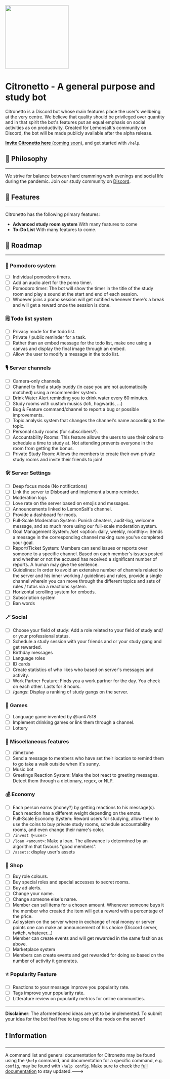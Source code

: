 <img src="https://media.discordapp.net/attachments/812014361752895529/931258758082998324/Opera_senza_titolo_80.png" data-canonical-src="https://gyazo.com/eb5c5741b6a9a16c692170a41a49c858.png" width="200" height="200" />

# Citronetto - A general purpose and study bot
Citronetto is a Discord bot whose main features place the user's wellbeing at the very centre. We believe that quality should be privileged over quantity and in that spirit the bot's features put an equal emphasis on social activities as on productivity. Created for Lemonsalt's community on Discord, the bot will be made publicly available after the alpha release.

[**Invite Citronetto here** (coming soon)](https://www.lemonsalt.studio/), and get started with `/help`.

## 💭 Philosophy
------------
We strive for balance between hard cramming work evenings and social life during the pandemic. 
Join our study community on [Discord](https://discord.gg/XFv6cYQQfv). 


## 📙 Features
------------
Citronetto has the following primary features:
- **Advanced study room system**
With many features to come  
- **To-Do List**
With many features to come.

## 🎯 Roadmap
------------
### 🍅 Pomodoro system 
- [ ] Individual pomodoro timers.
- [ ] Add an audio alert for the pomo timer.
- [ ] Pomodoro timer: The bot will show the timer in the title of the study room and play a sound at the start and end of each session.
- [ ] Whoever joins a pomo session will get notified whenever there's a break and will get a reward once the session is done.
### 🗒 Todo list system
- [ ] Privacy mode for the todo list.
- [ ] Private / public reminder for a task.
- [ ] Rather than an embed message for the todo list, make one using a canvas and display the final image through an embed.
- [ ] Allow the user to modify a message in the todo list.
### 🎙 Server channels
- [ ] Camera-only channels.
- [ ] Channel to find a study buddy (in case you are not automatically matched) using a recommender system.
- [ ] Drink Water Alert reminding you to drink water every 60 minutes.
- [ ] Study rooms with custom musics (lofi, hogwards, ...)
- [ ] Bug & Feature command/channel to report a bug or possible improvements.
- [ ] Topic analysis system that changes the channel's name according to the topic.
- [ ] Personal study rooms (for subscribers?).
- [ ] Accountability Rooms: This feature allows the users to use their coins to schedule a time to study at. Not attending prevents everyone in the room from getting the bonus.
- [ ] Private Study Room: Allows the members to create their own private study rooms and invite their friends to join!
### 🛠 Server Settings
- [ ] Deep focus mode (No notifications)
- [ ] Link the server to Disboard and implement a bump reminder.
- [ ] Moderation logs
- [ ] Love rate on the server based on emojis and messages.
- [ ] Announcements linked to LemonSalt's channel.
- [ ] Provide a dashboard for mods.
- [ ] Full-Scale Moderation System: Punish cheaters, audit-log, welcome message, and so much more using our full-scale moderation system.
- [ ] Goal Management System: /set <my goal> <option: daily, weekly, monthly>: Sends a message in the corresponding channel making sure you've completed your goal.
- [ ] Report/Ticket System: Members can send issues or reports over someone to a specific channel. Based on each member's issues posted and whether or not the accused has received a significant number of reports. A human may give the sentence.
- [ ] Guidelines: In order to avoid an extensive number of channels related to the server and his inner working / guidelines and rules, provide a single channel wherein you can move through the different topics and sets of rules / tutos via a reactions system.
- [ ] Horizontal scrolling system for embeds.
- [ ] Subscription system
- [ ] Ban words
### 🪄 Social 
- [ ] Choose your field of study: Add a role related to your field of study and/ or your professional status.
- [ ] Schedule a study session with your friends and or your study gang and get rewarded.
- [ ] Birthday messages
- [ ] Language roles
- [ ] ID cards
- [ ] Create statistics of who likes who based on server's messages and activity.
- [ ] Work Partner Feature: Finds you a work partner for the day. You check on each other. Lasts for 8 hours.
- [ ] /gangs: Display a ranking of study gangs on the server.
### 🎰 Games
- [ ] Language game invented by @ian#7518
- [ ] Implement drinking games or link them through a channel.
- [ ] Lottery
### 🎲 Miscellaneous features
- [ ] /timezone
- [ ] Send a message to members who have set their location to remind them to go take a walk outside when it's sunny.
- [ ] Music bot
- [ ] Greetings Reaction System: Make the bot react to greeting messages. Detect them through a dictionary, regex, or NLP.
### 💰 Economy 
- [ ] Each person earns (money?) by getting reactions to his message(s). Each reaction has a different weight depending on the emote.
- [ ] Full-Scale Economy System: Reward users for studying, allow them to use the coins to buy private study rooms, schedule accountability rooms, and even change their name's color.
 - [ ] `/invest @<user>`
 - [ ] `/loan <amount>`: Make a loan. The allowance is determined by an algorithm that favours "good members". 
 - [ ] `/assets`: display user's assets
 ### 🛒 Shop
- [ ] Buy role colours.
- [ ] Buy special roles and special accesses to secret rooms.
- [ ] Buy ad alerts.
- [ ] Change your name.
- [ ] Change someone else's name.
- [ ] Member can sell items for a chosen amount. Whenever someone buys it the member who created the item will get a reward with a percentage of the price.
- [ ] Ad system on the server where in exchange of real money or server points one can make an announcement of his choice (Discord server, twitch, whatever...)
- [ ] Member can create events and will get rewarded in the same fashion as above.
- [ ] Marketplace system
- [ ] Members can create events and get rewarded for doing so based on the number of activity it generates.
### ⭐️ Popularity Feature
- [ ] Reactions to your message improve you popularity rate.
- [ ] Tags improve your popularity rate.
- [ ] Litterature review on popularity metrics for online communities.
------
__Disclaimer__: The aformentioned ideas are yet to be implemented. To submit your idea for the bot feel free to tag one of the mods on the server!
## ❗️ Information
------------
A command list and general documentation for Citronetto may be found using the `\help` command, and documentation for a specific command, e.g. `config`, may be found with `\help config`.
Make sure to check the [full documentation](https://www.notion.so/nicograssetto/Citronetto-bd11b555c2a24bc692525fe0c903c59b) to stay updated.--->
